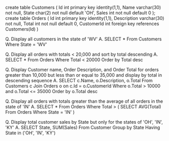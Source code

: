 create table Customers (
    Id int primary key identity(1,1),
    Name varchar(30) not null,
    State char(2) not null default 'OH',
    Sales int not null default 0
);
create table Orders (
    Id int primary key identity(1,1),
    Description varchar(30) not null,
    Total int not null default 0,
    CustomerId int foreign key references Customers(Id)
)

Q. Display all customers in the state of 'WV'
A. SELECT * 
    From Customers 
    Where State = 'WV'

Q. Display all orders with totals < 20,000 and sort by total descending
A. SELECT * 
    From Orders
    Where Total < 20000
    Order by Total desc

Q. Display Customer name, Order Description, and Order Total for 
    orders greater than 10,000 but less than or equal to 35,000
    and display by total in descending sequence
A. SELECT c.Name, o.Description, o.Total
    From Customers c
    Join Orders o
    on c.Id = o.CustomerId
    Where o.Total > 10000 and o.Total <= 35000
    Order by o.Total desc

Q. Display all orders with totals greater than the average
    of all orders in the state of 'IN'
A. SELECT *
    From Orders
    Where Total > (
        SELECT AVG(Total)
            From Orders
            Where State = 'IN'
    )

Q. Display total customer sales by State but only
    for the states of 'OH', 'IN', 'KY'
A. SELECT State, SUM(Sales)
    From Customer
    Group by State
    Having State in ('OH', 'IN', 'KY')